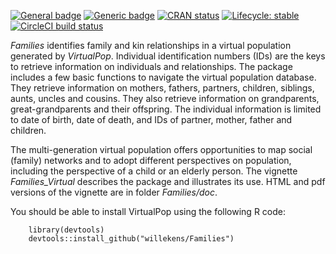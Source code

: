   <!-- badges: start -->
  [![General badge](https://img.shields.io/badge/Field-Demography-red.svg)](https://shields.io/)
  [![Generic badge](https://img.shields.io/badge/DATA-HMD/HFD-yellow.svg)](https://shields.io/)
  [![CRAN status](https://www.r-pkg.org/badges/version/Families)](https://CRAN.R-project.org/package=Families)
  [![Lifecycle: stable](https://img.shields.io/badge/lifecycle-stable-orange.svg)](https://lifecycle.r-lib.org/articles/stages.html#stablel)
  [![CircleCI build status](https://img.shields.io/circleci/build/github/jupyterhub/jupyterhub?logo=circleci)](https://circleci.com/gh/jupyterhub/jupyterhub)
<!-- badges: end -->

*Families* identifies family and kin relationships in a virtual population
generated by *VirtualPop*. Individual identification
numbers (IDs) are the keys to retrieve information on individuals and
relationships. The package includes a few basic functions to navigate
the virtual population database. They retrieve information on mothers,
fathers, partners, children, siblings, aunts, uncles and cousins. They
also retrieve information on grandparents, great-grandparents and their
offspring. The individual information is limited to date of birth, date
of death, and IDs of partner, mother, father and children.

The multi-generation virtual population offers opportunities to map
social (family) networks and to adopt different perspectives on
population, including the perspective of a child or an elderly person.
The vignette *Families\_Virtual* describes
the package and illustrates its use. HTML and pdf versions of the
vignette are in folder *Families/doc*.

You should be able to install VirtualPop using the following R code:

        library(devtools)
        devtools::install_github("willekens/Families")
